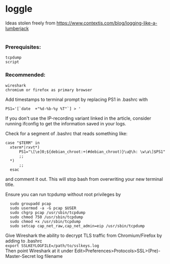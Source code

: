 # loggle

Ideas stolen freely from https://www.contextis.com/blog/logging-like-a-lumberjack <br><br>

### Prerequisites: <br>
```
tcpdump
script
```

### Recommended: <br>
```
wireshark
chromium or firefox as primary browser
```

Add timestamps to terminal prompt by replacing PS1 in .bashrc with<br>
  ```
  PS1='[`date  +"%d-%b-%y %T"`] > '
  ```
<t>If you don't use the IP-recording variant linked in the article, consider running ifconfig to get the information saved in your logs.

Check for a segment of .bashrc that reads something like:
```
case "$TERM" in
  xterm*|rxvt*)
      PS1="\[\e]0;${debian_chroot:+(#debian_chroot)}\u@\h: \w\a\]$PS1"
      ;;
  *)
      ;;
  esac
  ```
and comment it out. This will stop bash from overwriting your new terminal title.<br>

Ensure you can run tcpdump without root privileges by <br>
```
  sudo groupadd pcap
  sudo usermod -a -G pcap $USER
  sudo chgrp pcap /usr/sbin/tcpdump
  sudo chmod 750 /usr/sbin/tcpdump
  sudo chmod +x /usr/sbin/tcpdump
  sudo setcap cap_net_raw,cap_net_admin=eip /usr/sbin/tcpdump
  ```
Give Wireshark the ability to decrypt TLS traffic from Chromium/Firefox by adding to .bashrc <br>
  ```export SSLKEYLOGFILE=/path/to/sslkeys.log``` <br>
Then point Wireshark at it under Edit>Preferences>Protocols>SSL>(Pre)-Master-Secret log filename
